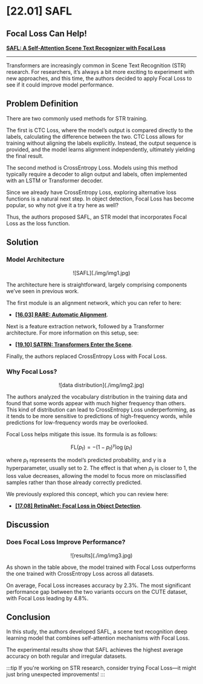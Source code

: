 # [22.01] SAFL

## Focal Loss Can Help!

[**SAFL: A Self-Attention Scene Text Recognizer with Focal Loss**](https://arxiv.org/abs/2201.00132)

---

Transformers are increasingly common in Scene Text Recognition (STR) research. For researchers, it’s always a bit more exciting to experiment with new approaches, and this time, the authors decided to apply Focal Loss to see if it could improve model performance.

## Problem Definition

There are two commonly used methods for STR training.

The first is CTC Loss, where the model’s output is compared directly to the labels, calculating the difference between the two. CTC Loss allows for training without aligning the labels explicitly. Instead, the output sequence is provided, and the model learns alignment independently, ultimately yielding the final result.

The second method is CrossEntropy Loss. Models using this method typically require a decoder to align output and labels, often implemented with an LSTM or Transformer decoder.

Since we already have CrossEntropy Loss, exploring alternative loss functions is a natural next step. In object detection, Focal Loss has become popular, so why not give it a try here as well?

Thus, the authors proposed SAFL, an STR model that incorporates Focal Loss as the loss function.

## Solution

### Model Architecture

<div align="center">
<figure style={{"width": "95%"}}>
![SAFL](./img/img1.jpg)
</figure>
</div>

The architecture here is straightforward, largely comprising components we’ve seen in previous work.

The first module is an alignment network, which you can refer to here:

- [**[16.03] RARE: Automatic Alignment**](../1603-rare/index.md).

Next is a feature extraction network, followed by a Transformer architecture. For more information on this setup, see:

- [**[19.10] SATRN: Transformers Enter the Scene**](../1910-satrn/index.md).

Finally, the authors replaced CrossEntropy Loss with Focal Loss.

### Why Focal Loss?

<div align="center">
<figure style={{"width": "90%"}}>
![data distribution](./img/img2.jpg)
</figure>
</div>

The authors analyzed the vocabulary distribution in the training data and found that some words appear with much higher frequency than others. This kind of distribution can lead to CrossEntropy Loss underperforming, as it tends to be more sensitive to predictions of high-frequency words, while predictions for low-frequency words may be overlooked.

Focal Loss helps mitigate this issue. Its formula is as follows:

$$
\text{FL}(p_t) = -(1 - p_t)^\gamma \log(p_t)
$$

where $p_t$ represents the model’s predicted probability, and $\gamma$ is a hyperparameter, usually set to 2. The effect is that when $p_t$ is closer to 1, the loss value decreases, allowing the model to focus more on misclassified samples rather than those already correctly predicted.

We previously explored this concept, which you can review here:

- [**[17.08] RetinaNet: Focal Loss in Object Detection**](../../object-detection/1708-retinanet/index.md).

## Discussion

### Does Focal Loss Improve Performance?

<div align="center">
<figure style={{"width": "80%"}}>
![results](./img/img3.jpg)
</figure>
</div>

As shown in the table above, the model trained with Focal Loss outperforms the one trained with CrossEntropy Loss across all datasets.

On average, Focal Loss increases accuracy by 2.3%. The most significant performance gap between the two variants occurs on the CUTE dataset, with Focal Loss leading by 4.8%.

## Conclusion

In this study, the authors developed SAFL, a scene text recognition deep learning model that combines self-attention mechanisms with Focal Loss.

The experimental results show that SAFL achieves the highest average accuracy on both regular and irregular datasets.

:::tip
If you're working on STR research, consider trying Focal Loss—it might just bring unexpected improvements!
:::
